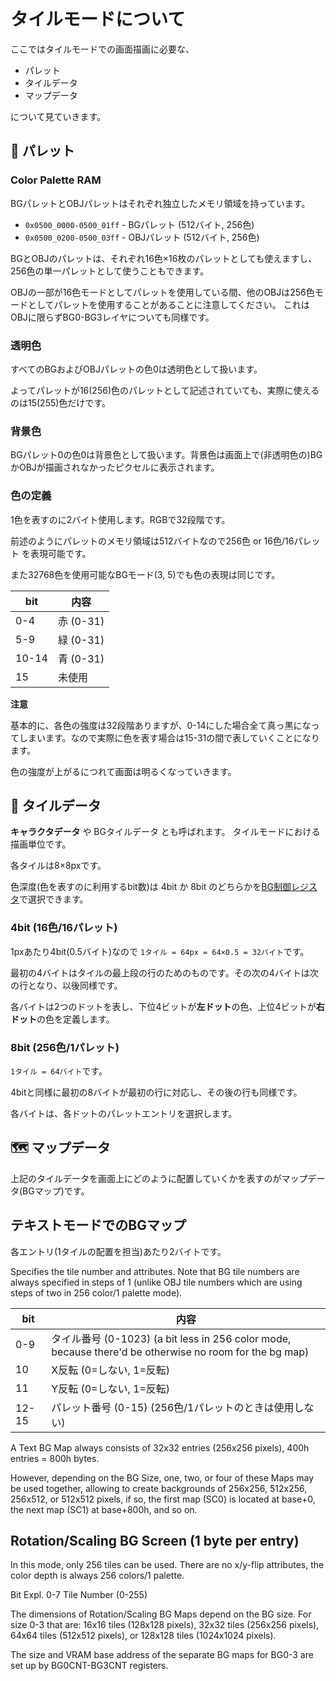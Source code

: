 # タイルモードについて

ここではタイルモードでの画面描画に必要な、

- パレット
- タイルデータ
- マップデータ

について見ていきます。

## 🎨 パレット

### Color Palette RAM

BGパレットとOBJパレットはそれぞれ独立したメモリ領域を持っています。

- `0x0500_0000-0500_01ff` - BGパレット (512バイト, 256色)
- `0x0500_0200-0500_03ff` - OBJパレット (512バイト, 256色)

BGとOBJのパレットは、それぞれ16色×16枚のパレットとしても使えますし、256色の単一パレットとして使うこともできます。

OBJの一部が16色モードとしてパレットを使用している間、他のOBJは256色モードとしてパレットを使用することがあることに注意してください。 これはOBJに限らずBG0-BG3レイヤについても同様です。

### 透明色

すべてのBGおよびOBJパレットの色0は透明色として扱います。

よってパレットが16(256)色のパレットとして記述されていても、実際に使えるのは15(255)色だけです。

### 背景色

BGパレット0の色0は背景色として扱います。背景色は画面上で(非透明色の)BGかOBJが描画されなかったピクセルに表示されます。

### 色の定義

1色を表すのに2バイト使用します。RGBで32段階です。

前述のようにパレットのメモリ領域は512バイトなので256色 or 16色/16パレット を表現可能です。

また32768色を使用可能なBGモード(3, 5)でも色の表現は同じです。

 bit  |  内容
---- | ----
0-4   | 赤   (0-31)
5-9   | 緑 (0-31)
10-14 | 青  (0-31)
15    | 未使用

**注意**

基本的に、各色の強度は32段階ありますが、0-14にした場合全て真っ黒になってしまいます。なので実際に色を表す場合は15-31の間で表していくことになります。

色の強度が上がるにつれて画面は明るくなっていきます。

## 🦊 タイルデータ

**キャラクタデータ** や BGタイルデータ とも呼ばれます。 タイルモードにおける描画単位です。

各タイルは8×8pxです。 

色深度(色を表すのに利用するbit数)は 4bit か 8bit のどちらかを[BG制御レジスタ](./bg_control.md)で選択できます。

### 4bit (16色/16パレット)

1pxあたり4bit(0.5バイト)なので `1タイル = 64px = 64×0.5 = 32バイト`です。

最初の4バイトはタイルの最上段の行のためのものです。その次の4バイトは次の行となり、以後同様です。

各バイトは2つのドットを表し、下位4ビットが**左ドット**の色、上位4ビットが**右ドット**の色を定義します。

### 8bit (256色/1パレット)

`1タイル = 64バイト`です。

4bitと同様に最初の8バイトが最初の行に対応し、その後の行も同様です。

各バイトは、各ドットのパレットエントリを選択します。

## 🗺 マップデータ

上記のタイルデータを画面上にどのように配置していくかを表すのがマップデータ(BGマップ)です。

## テキストモードでのBGマップ

各エントリ(1タイルの配置を担当)あたり2バイトです。

Specifies the tile number and attributes. Note that BG tile numbers are always specified in steps of 1 (unlike OBJ tile numbers which are using steps of two in 256 color/1 palette mode).

 bit  |  内容 
---- | ---- 
0-9   | タイル番号 (0-1023) (a bit less in 256 color mode, because there'd be otherwise no room for the bg map)
10    | X反転 (0=しない, 1=反転)
11    | Y反転 (0=しない, 1=反転)
12-15 | パレット番号 (0-15) (256色/1パレットのときは使用しない)

A Text BG Map always consists of 32x32 entries (256x256 pixels), 400h entries = 800h bytes. 

However, depending on the BG Size, one, two, or four of these Maps may be used together, allowing to create backgrounds of 256x256, 512x256, 256x512, or 512x512 pixels, if so, the first map (SC0) is located at base+0, the next map (SC1) at base+800h, and so on.

## Rotation/Scaling BG Screen (1 byte per entry)

In this mode, only 256 tiles can be used. There are no x/y-flip attributes, the color depth is always 256 colors/1 palette.

  Bit   Expl.
  0-7   Tile Number     (0-255)

The dimensions of Rotation/Scaling BG Maps depend on the BG size. For size 0-3 that are: 16x16 tiles (128x128 pixels), 32x32 tiles (256x256 pixels), 64x64 tiles (512x512 pixels), or 128x128 tiles (1024x1024 pixels).

The size and VRAM base address of the separate BG maps for BG0-3 are set up by BG0CNT-BG3CNT registers.
